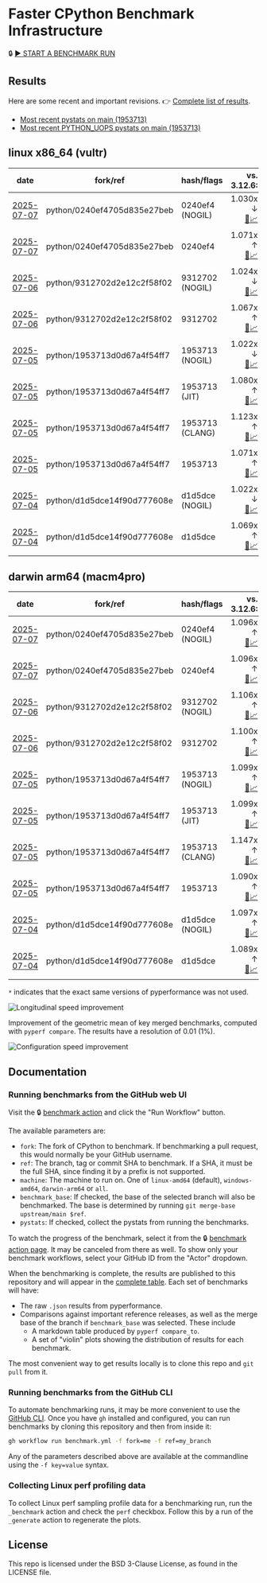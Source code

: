 # Faster CPython Benchmark Infrastructure

🔒 [▶️ START A BENCHMARK RUN](../../actions/workflows/benchmark.yml)

## Results

Here are some recent and important revisions. 👉 [Complete list of results](RESULTS.md).

<!-- START table -->
- [Most recent  pystats on main (1953713)](results/bm-20250705-3.15.0a0-1953713/bm-20250705-vultr-x86_64-python-1953713d0d67a4f54ff7-3.15.0a0-1953713-pystats.md)
- [Most recent PYTHON_UOPS pystats on main (1953713)](results/bm-20250705-3.15.0a0-1953713-PYTHON_UOPS/bm-20250705-vultr-x86_64-python-1953713d0d67a4f54ff7-3.15.0a0-1953713-pystats.md)

## linux x86_64 (vultr)
| date | fork/ref | hash/flags | vs. 3.12.6: | vs. 3.13.0rc2: | vs. base: |
| --- | --- | --- | ---: | ---: | ---: |
| [2025-07-07](results/bm-20250707-3.15.0a0-0240ef4-NOGIL) | python/0240ef4705d835e27beb | 0240ef4 (NOGIL) | 1.030x ↓<br>[📄](results/bm-20250707-3.15.0a0-0240ef4-NOGIL/bm-20250707-vultr-x86_64-python-0240ef4705d835e27beb-3.15.0a0-0240ef4-vs-3.12.6.md)[📈](results/bm-20250707-3.15.0a0-0240ef4-NOGIL/bm-20250707-vultr-x86_64-python-0240ef4705d835e27beb-3.15.0a0-0240ef4-vs-3.12.6.svg) | 1.063x ↓<br>[📄](results/bm-20250707-3.15.0a0-0240ef4-NOGIL/bm-20250707-vultr-x86_64-python-0240ef4705d835e27beb-3.15.0a0-0240ef4-vs-3.13.0rc2.md)[📈](results/bm-20250707-3.15.0a0-0240ef4-NOGIL/bm-20250707-vultr-x86_64-python-0240ef4705d835e27beb-3.15.0a0-0240ef4-vs-3.13.0rc2.svg) | 1.099x ↓<br>[📄](results/bm-20250707-3.15.0a0-0240ef4-NOGIL/bm-20250707-vultr-x86_64-python-0240ef4705d835e27beb-3.15.0a0-0240ef4-vs-base.md)[📈](results/bm-20250707-3.15.0a0-0240ef4-NOGIL/bm-20250707-vultr-x86_64-python-0240ef4705d835e27beb-3.15.0a0-0240ef4-vs-base.svg)[🧠](results/bm-20250707-3.15.0a0-0240ef4-NOGIL/bm-20250707-vultr-x86_64-python-0240ef4705d835e27beb-3.15.0a0-0240ef4-vs-base-mem.svg) |
| [2025-07-07](results/bm-20250707-3.15.0a0-0240ef4) | python/0240ef4705d835e27beb | 0240ef4 | 1.071x ↑<br>[📄](results/bm-20250707-3.15.0a0-0240ef4/bm-20250707-vultr-x86_64-python-0240ef4705d835e27beb-3.15.0a0-0240ef4-vs-3.12.6.md)[📈](results/bm-20250707-3.15.0a0-0240ef4/bm-20250707-vultr-x86_64-python-0240ef4705d835e27beb-3.15.0a0-0240ef4-vs-3.12.6.svg) | 1.035x ↑<br>[📄](results/bm-20250707-3.15.0a0-0240ef4/bm-20250707-vultr-x86_64-python-0240ef4705d835e27beb-3.15.0a0-0240ef4-vs-3.13.0rc2.md)[📈](results/bm-20250707-3.15.0a0-0240ef4/bm-20250707-vultr-x86_64-python-0240ef4705d835e27beb-3.15.0a0-0240ef4-vs-3.13.0rc2.svg) |  |
| [2025-07-06](results/bm-20250706-3.15.0a0-9312702-NOGIL) | python/9312702d2e12c2f58f02 | 9312702 (NOGIL) | 1.024x ↓<br>[📄](results/bm-20250706-3.15.0a0-9312702-NOGIL/bm-20250706-vultr-x86_64-python-9312702d2e12c2f58f02-3.15.0a0-9312702-vs-3.12.6.md)[📈](results/bm-20250706-3.15.0a0-9312702-NOGIL/bm-20250706-vultr-x86_64-python-9312702d2e12c2f58f02-3.15.0a0-9312702-vs-3.12.6.svg) | 1.057x ↓<br>[📄](results/bm-20250706-3.15.0a0-9312702-NOGIL/bm-20250706-vultr-x86_64-python-9312702d2e12c2f58f02-3.15.0a0-9312702-vs-3.13.0rc2.md)[📈](results/bm-20250706-3.15.0a0-9312702-NOGIL/bm-20250706-vultr-x86_64-python-9312702d2e12c2f58f02-3.15.0a0-9312702-vs-3.13.0rc2.svg) | 1.090x ↓<br>[📄](results/bm-20250706-3.15.0a0-9312702-NOGIL/bm-20250706-vultr-x86_64-python-9312702d2e12c2f58f02-3.15.0a0-9312702-vs-base.md)[📈](results/bm-20250706-3.15.0a0-9312702-NOGIL/bm-20250706-vultr-x86_64-python-9312702d2e12c2f58f02-3.15.0a0-9312702-vs-base.svg)[🧠](results/bm-20250706-3.15.0a0-9312702-NOGIL/bm-20250706-vultr-x86_64-python-9312702d2e12c2f58f02-3.15.0a0-9312702-vs-base-mem.svg) |
| [2025-07-06](results/bm-20250706-3.15.0a0-9312702) | python/9312702d2e12c2f58f02 | 9312702 | 1.067x ↑<br>[📄](results/bm-20250706-3.15.0a0-9312702/bm-20250706-vultr-x86_64-python-9312702d2e12c2f58f02-3.15.0a0-9312702-vs-3.12.6.md)[📈](results/bm-20250706-3.15.0a0-9312702/bm-20250706-vultr-x86_64-python-9312702d2e12c2f58f02-3.15.0a0-9312702-vs-3.12.6.svg) | 1.031x ↑<br>[📄](results/bm-20250706-3.15.0a0-9312702/bm-20250706-vultr-x86_64-python-9312702d2e12c2f58f02-3.15.0a0-9312702-vs-3.13.0rc2.md)[📈](results/bm-20250706-3.15.0a0-9312702/bm-20250706-vultr-x86_64-python-9312702d2e12c2f58f02-3.15.0a0-9312702-vs-3.13.0rc2.svg) |  |
| [2025-07-05](results/bm-20250705-3.15.0a0-1953713-NOGIL) | python/1953713d0d67a4f54ff7 | 1953713 (NOGIL) | 1.022x ↓<br>[📄](results/bm-20250705-3.15.0a0-1953713-NOGIL/bm-20250705-vultr-x86_64-python-1953713d0d67a4f54ff7-3.15.0a0-1953713-vs-3.12.6.md)[📈](results/bm-20250705-3.15.0a0-1953713-NOGIL/bm-20250705-vultr-x86_64-python-1953713d0d67a4f54ff7-3.15.0a0-1953713-vs-3.12.6.svg) | 1.055x ↓<br>[📄](results/bm-20250705-3.15.0a0-1953713-NOGIL/bm-20250705-vultr-x86_64-python-1953713d0d67a4f54ff7-3.15.0a0-1953713-vs-3.13.0rc2.md)[📈](results/bm-20250705-3.15.0a0-1953713-NOGIL/bm-20250705-vultr-x86_64-python-1953713d0d67a4f54ff7-3.15.0a0-1953713-vs-3.13.0rc2.svg) | 1.093x ↓<br>[📄](results/bm-20250705-3.15.0a0-1953713-NOGIL/bm-20250705-vultr-x86_64-python-1953713d0d67a4f54ff7-3.15.0a0-1953713-vs-base.md)[📈](results/bm-20250705-3.15.0a0-1953713-NOGIL/bm-20250705-vultr-x86_64-python-1953713d0d67a4f54ff7-3.15.0a0-1953713-vs-base.svg)[🧠](results/bm-20250705-3.15.0a0-1953713-NOGIL/bm-20250705-vultr-x86_64-python-1953713d0d67a4f54ff7-3.15.0a0-1953713-vs-base-mem.svg) |
| [2025-07-05](results/bm-20250705-3.15.0a0-1953713-JIT) | python/1953713d0d67a4f54ff7 | 1953713 (JIT) | 1.080x ↑<br>[📄](results/bm-20250705-3.15.0a0-1953713-JIT/bm-20250705-vultr-x86_64-python-1953713d0d67a4f54ff7-3.15.0a0-1953713-vs-3.12.6.md)[📈](results/bm-20250705-3.15.0a0-1953713-JIT/bm-20250705-vultr-x86_64-python-1953713d0d67a4f54ff7-3.15.0a0-1953713-vs-3.12.6.svg) | 1.044x ↑<br>[📄](results/bm-20250705-3.15.0a0-1953713-JIT/bm-20250705-vultr-x86_64-python-1953713d0d67a4f54ff7-3.15.0a0-1953713-vs-3.13.0rc2.md)[📈](results/bm-20250705-3.15.0a0-1953713-JIT/bm-20250705-vultr-x86_64-python-1953713d0d67a4f54ff7-3.15.0a0-1953713-vs-3.13.0rc2.svg) | 1.007x ↑<br>[📄](results/bm-20250705-3.15.0a0-1953713-JIT/bm-20250705-vultr-x86_64-python-1953713d0d67a4f54ff7-3.15.0a0-1953713-vs-base.md)[📈](results/bm-20250705-3.15.0a0-1953713-JIT/bm-20250705-vultr-x86_64-python-1953713d0d67a4f54ff7-3.15.0a0-1953713-vs-base.svg)[🧠](results/bm-20250705-3.15.0a0-1953713-JIT/bm-20250705-vultr-x86_64-python-1953713d0d67a4f54ff7-3.15.0a0-1953713-vs-base-mem.svg) |
| [2025-07-05](results/bm-20250705-3.15.0a0-1953713-CLANG) | python/1953713d0d67a4f54ff7 | 1953713 (CLANG) | 1.123x ↑<br>[📄](results/bm-20250705-3.15.0a0-1953713-CLANG/bm-20250705-vultr-x86_64-python-1953713d0d67a4f54ff7-3.15.0a0-1953713-vs-3.12.6.md)[📈](results/bm-20250705-3.15.0a0-1953713-CLANG/bm-20250705-vultr-x86_64-python-1953713d0d67a4f54ff7-3.15.0a0-1953713-vs-3.12.6.svg) | 1.086x ↑<br>[📄](results/bm-20250705-3.15.0a0-1953713-CLANG/bm-20250705-vultr-x86_64-python-1953713d0d67a4f54ff7-3.15.0a0-1953713-vs-3.13.0rc2.md)[📈](results/bm-20250705-3.15.0a0-1953713-CLANG/bm-20250705-vultr-x86_64-python-1953713d0d67a4f54ff7-3.15.0a0-1953713-vs-3.13.0rc2.svg) | 1.045x ↑<br>[📄](results/bm-20250705-3.15.0a0-1953713-CLANG/bm-20250705-vultr-x86_64-python-1953713d0d67a4f54ff7-3.15.0a0-1953713-vs-base.md)[📈](results/bm-20250705-3.15.0a0-1953713-CLANG/bm-20250705-vultr-x86_64-python-1953713d0d67a4f54ff7-3.15.0a0-1953713-vs-base.svg)[🧠](results/bm-20250705-3.15.0a0-1953713-CLANG/bm-20250705-vultr-x86_64-python-1953713d0d67a4f54ff7-3.15.0a0-1953713-vs-base-mem.svg) |
| [2025-07-05](results/bm-20250705-3.15.0a0-1953713) | python/1953713d0d67a4f54ff7 | 1953713 | 1.071x ↑<br>[📄](results/bm-20250705-3.15.0a0-1953713/bm-20250705-vultr-x86_64-python-1953713d0d67a4f54ff7-3.15.0a0-1953713-vs-3.12.6.md)[📈](results/bm-20250705-3.15.0a0-1953713/bm-20250705-vultr-x86_64-python-1953713d0d67a4f54ff7-3.15.0a0-1953713-vs-3.12.6.svg) | 1.036x ↑<br>[📄](results/bm-20250705-3.15.0a0-1953713/bm-20250705-vultr-x86_64-python-1953713d0d67a4f54ff7-3.15.0a0-1953713-vs-3.13.0rc2.md)[📈](results/bm-20250705-3.15.0a0-1953713/bm-20250705-vultr-x86_64-python-1953713d0d67a4f54ff7-3.15.0a0-1953713-vs-3.13.0rc2.svg) |  |
| [2025-07-04](results/bm-20250704-3.15.0a0-d1d5dce-NOGIL) | python/d1d5dce14f90d777608e | d1d5dce (NOGIL) | 1.022x ↓<br>[📄](results/bm-20250704-3.15.0a0-d1d5dce-NOGIL/bm-20250704-vultr-x86_64-python-d1d5dce14f90d777608e-3.15.0a0-d1d5dce-vs-3.12.6.md)[📈](results/bm-20250704-3.15.0a0-d1d5dce-NOGIL/bm-20250704-vultr-x86_64-python-d1d5dce14f90d777608e-3.15.0a0-d1d5dce-vs-3.12.6.svg) | 1.054x ↓<br>[📄](results/bm-20250704-3.15.0a0-d1d5dce-NOGIL/bm-20250704-vultr-x86_64-python-d1d5dce14f90d777608e-3.15.0a0-d1d5dce-vs-3.13.0rc2.md)[📈](results/bm-20250704-3.15.0a0-d1d5dce-NOGIL/bm-20250704-vultr-x86_64-python-d1d5dce14f90d777608e-3.15.0a0-d1d5dce-vs-3.13.0rc2.svg) | 1.090x ↓<br>[📄](results/bm-20250704-3.15.0a0-d1d5dce-NOGIL/bm-20250704-vultr-x86_64-python-d1d5dce14f90d777608e-3.15.0a0-d1d5dce-vs-base.md)[📈](results/bm-20250704-3.15.0a0-d1d5dce-NOGIL/bm-20250704-vultr-x86_64-python-d1d5dce14f90d777608e-3.15.0a0-d1d5dce-vs-base.svg)[🧠](results/bm-20250704-3.15.0a0-d1d5dce-NOGIL/bm-20250704-vultr-x86_64-python-d1d5dce14f90d777608e-3.15.0a0-d1d5dce-vs-base-mem.svg) |
| [2025-07-04](results/bm-20250704-3.15.0a0-d1d5dce) | python/d1d5dce14f90d777608e | d1d5dce | 1.069x ↑<br>[📄](results/bm-20250704-3.15.0a0-d1d5dce/bm-20250704-vultr-x86_64-python-d1d5dce14f90d777608e-3.15.0a0-d1d5dce-vs-3.12.6.md)[📈](results/bm-20250704-3.15.0a0-d1d5dce/bm-20250704-vultr-x86_64-python-d1d5dce14f90d777608e-3.15.0a0-d1d5dce-vs-3.12.6.svg) | 1.033x ↑<br>[📄](results/bm-20250704-3.15.0a0-d1d5dce/bm-20250704-vultr-x86_64-python-d1d5dce14f90d777608e-3.15.0a0-d1d5dce-vs-3.13.0rc2.md)[📈](results/bm-20250704-3.15.0a0-d1d5dce/bm-20250704-vultr-x86_64-python-d1d5dce14f90d777608e-3.15.0a0-d1d5dce-vs-3.13.0rc2.svg) |  |

## darwin arm64 (macm4pro)
| date | fork/ref | hash/flags | vs. 3.12.6: | vs. 3.13.0rc2: | vs. base: |
| --- | --- | --- | ---: | ---: | ---: |
| [2025-07-07](results/bm-20250707-3.15.0a0-0240ef4-NOGIL) | python/0240ef4705d835e27beb | 0240ef4 (NOGIL) | 1.096x ↑<br>[📄](results/bm-20250707-3.15.0a0-0240ef4-NOGIL/bm-20250707-macm4pro-arm64-python-0240ef4705d835e27beb-3.15.0a0-0240ef4-vs-3.12.6.md)[📈](results/bm-20250707-3.15.0a0-0240ef4-NOGIL/bm-20250707-macm4pro-arm64-python-0240ef4705d835e27beb-3.15.0a0-0240ef4-vs-3.12.6.svg) | 1.017x ↑<br>[📄](results/bm-20250707-3.15.0a0-0240ef4-NOGIL/bm-20250707-macm4pro-arm64-python-0240ef4705d835e27beb-3.15.0a0-0240ef4-vs-3.13.0rc2.md)[📈](results/bm-20250707-3.15.0a0-0240ef4-NOGIL/bm-20250707-macm4pro-arm64-python-0240ef4705d835e27beb-3.15.0a0-0240ef4-vs-3.13.0rc2.svg) | 1.001x ↓<br>[📄](results/bm-20250707-3.15.0a0-0240ef4-NOGIL/bm-20250707-macm4pro-arm64-python-0240ef4705d835e27beb-3.15.0a0-0240ef4-vs-base.md)[📈](results/bm-20250707-3.15.0a0-0240ef4-NOGIL/bm-20250707-macm4pro-arm64-python-0240ef4705d835e27beb-3.15.0a0-0240ef4-vs-base.svg)[🧠](results/bm-20250707-3.15.0a0-0240ef4-NOGIL/bm-20250707-macm4pro-arm64-python-0240ef4705d835e27beb-3.15.0a0-0240ef4-vs-base-mem.svg) |
| [2025-07-07](results/bm-20250707-3.15.0a0-0240ef4) | python/0240ef4705d835e27beb | 0240ef4 | 1.096x ↑<br>[📄](results/bm-20250707-3.15.0a0-0240ef4/bm-20250707-macm4pro-arm64-python-0240ef4705d835e27beb-3.15.0a0-0240ef4-vs-3.12.6.md)[📈](results/bm-20250707-3.15.0a0-0240ef4/bm-20250707-macm4pro-arm64-python-0240ef4705d835e27beb-3.15.0a0-0240ef4-vs-3.12.6.svg) | 1.016x ↑<br>[📄](results/bm-20250707-3.15.0a0-0240ef4/bm-20250707-macm4pro-arm64-python-0240ef4705d835e27beb-3.15.0a0-0240ef4-vs-3.13.0rc2.md)[📈](results/bm-20250707-3.15.0a0-0240ef4/bm-20250707-macm4pro-arm64-python-0240ef4705d835e27beb-3.15.0a0-0240ef4-vs-3.13.0rc2.svg) |  |
| [2025-07-06](results/bm-20250706-3.15.0a0-9312702-NOGIL) | python/9312702d2e12c2f58f02 | 9312702 (NOGIL) | 1.106x ↑<br>[📄](results/bm-20250706-3.15.0a0-9312702-NOGIL/bm-20250706-macm4pro-arm64-python-9312702d2e12c2f58f02-3.15.0a0-9312702-vs-3.12.6.md)[📈](results/bm-20250706-3.15.0a0-9312702-NOGIL/bm-20250706-macm4pro-arm64-python-9312702d2e12c2f58f02-3.15.0a0-9312702-vs-3.12.6.svg) | 1.026x ↑<br>[📄](results/bm-20250706-3.15.0a0-9312702-NOGIL/bm-20250706-macm4pro-arm64-python-9312702d2e12c2f58f02-3.15.0a0-9312702-vs-3.13.0rc2.md)[📈](results/bm-20250706-3.15.0a0-9312702-NOGIL/bm-20250706-macm4pro-arm64-python-9312702d2e12c2f58f02-3.15.0a0-9312702-vs-3.13.0rc2.svg) | 1.004x ↑<br>[📄](results/bm-20250706-3.15.0a0-9312702-NOGIL/bm-20250706-macm4pro-arm64-python-9312702d2e12c2f58f02-3.15.0a0-9312702-vs-base.md)[📈](results/bm-20250706-3.15.0a0-9312702-NOGIL/bm-20250706-macm4pro-arm64-python-9312702d2e12c2f58f02-3.15.0a0-9312702-vs-base.svg)[🧠](results/bm-20250706-3.15.0a0-9312702-NOGIL/bm-20250706-macm4pro-arm64-python-9312702d2e12c2f58f02-3.15.0a0-9312702-vs-base-mem.svg) |
| [2025-07-06](results/bm-20250706-3.15.0a0-9312702) | python/9312702d2e12c2f58f02 | 9312702 | 1.100x ↑<br>[📄](results/bm-20250706-3.15.0a0-9312702/bm-20250706-macm4pro-arm64-python-9312702d2e12c2f58f02-3.15.0a0-9312702-vs-3.12.6.md)[📈](results/bm-20250706-3.15.0a0-9312702/bm-20250706-macm4pro-arm64-python-9312702d2e12c2f58f02-3.15.0a0-9312702-vs-3.12.6.svg) | 1.020x ↑<br>[📄](results/bm-20250706-3.15.0a0-9312702/bm-20250706-macm4pro-arm64-python-9312702d2e12c2f58f02-3.15.0a0-9312702-vs-3.13.0rc2.md)[📈](results/bm-20250706-3.15.0a0-9312702/bm-20250706-macm4pro-arm64-python-9312702d2e12c2f58f02-3.15.0a0-9312702-vs-3.13.0rc2.svg) |  |
| [2025-07-05](results/bm-20250705-3.15.0a0-1953713-NOGIL) | python/1953713d0d67a4f54ff7 | 1953713 (NOGIL) | 1.099x ↑<br>[📄](results/bm-20250705-3.15.0a0-1953713-NOGIL/bm-20250705-macm4pro-arm64-python-1953713d0d67a4f54ff7-3.15.0a0-1953713-vs-3.12.6.md)[📈](results/bm-20250705-3.15.0a0-1953713-NOGIL/bm-20250705-macm4pro-arm64-python-1953713d0d67a4f54ff7-3.15.0a0-1953713-vs-3.12.6.svg) | 1.019x ↑<br>[📄](results/bm-20250705-3.15.0a0-1953713-NOGIL/bm-20250705-macm4pro-arm64-python-1953713d0d67a4f54ff7-3.15.0a0-1953713-vs-3.13.0rc2.md)[📈](results/bm-20250705-3.15.0a0-1953713-NOGIL/bm-20250705-macm4pro-arm64-python-1953713d0d67a4f54ff7-3.15.0a0-1953713-vs-3.13.0rc2.svg) | 1.008x ↑<br>[📄](results/bm-20250705-3.15.0a0-1953713-NOGIL/bm-20250705-macm4pro-arm64-python-1953713d0d67a4f54ff7-3.15.0a0-1953713-vs-base.md)[📈](results/bm-20250705-3.15.0a0-1953713-NOGIL/bm-20250705-macm4pro-arm64-python-1953713d0d67a4f54ff7-3.15.0a0-1953713-vs-base.svg)[🧠](results/bm-20250705-3.15.0a0-1953713-NOGIL/bm-20250705-macm4pro-arm64-python-1953713d0d67a4f54ff7-3.15.0a0-1953713-vs-base-mem.svg) |
| [2025-07-05](results/bm-20250705-3.15.0a0-1953713-JIT) | python/1953713d0d67a4f54ff7 | 1953713 (JIT) | 1.099x ↑<br>[📄](results/bm-20250705-3.15.0a0-1953713-JIT/bm-20250705-macm4pro-arm64-python-1953713d0d67a4f54ff7-3.15.0a0-1953713-vs-3.12.6.md)[📈](results/bm-20250705-3.15.0a0-1953713-JIT/bm-20250705-macm4pro-arm64-python-1953713d0d67a4f54ff7-3.15.0a0-1953713-vs-3.12.6.svg) | 1.020x ↑<br>[📄](results/bm-20250705-3.15.0a0-1953713-JIT/bm-20250705-macm4pro-arm64-python-1953713d0d67a4f54ff7-3.15.0a0-1953713-vs-3.13.0rc2.md)[📈](results/bm-20250705-3.15.0a0-1953713-JIT/bm-20250705-macm4pro-arm64-python-1953713d0d67a4f54ff7-3.15.0a0-1953713-vs-3.13.0rc2.svg) | 1.009x ↑<br>[📄](results/bm-20250705-3.15.0a0-1953713-JIT/bm-20250705-macm4pro-arm64-python-1953713d0d67a4f54ff7-3.15.0a0-1953713-vs-base.md)[📈](results/bm-20250705-3.15.0a0-1953713-JIT/bm-20250705-macm4pro-arm64-python-1953713d0d67a4f54ff7-3.15.0a0-1953713-vs-base.svg)[🧠](results/bm-20250705-3.15.0a0-1953713-JIT/bm-20250705-macm4pro-arm64-python-1953713d0d67a4f54ff7-3.15.0a0-1953713-vs-base-mem.svg) |
| [2025-07-05](results/bm-20250705-3.15.0a0-1953713-CLANG) | python/1953713d0d67a4f54ff7 | 1953713 (CLANG) | 1.147x ↑<br>[📄](results/bm-20250705-3.15.0a0-1953713-CLANG/bm-20250705-macm4pro-arm64-python-1953713d0d67a4f54ff7-3.15.0a0-1953713-vs-3.12.6.md)[📈](results/bm-20250705-3.15.0a0-1953713-CLANG/bm-20250705-macm4pro-arm64-python-1953713d0d67a4f54ff7-3.15.0a0-1953713-vs-3.12.6.svg) | 1.063x ↑<br>[📄](results/bm-20250705-3.15.0a0-1953713-CLANG/bm-20250705-macm4pro-arm64-python-1953713d0d67a4f54ff7-3.15.0a0-1953713-vs-3.13.0rc2.md)[📈](results/bm-20250705-3.15.0a0-1953713-CLANG/bm-20250705-macm4pro-arm64-python-1953713d0d67a4f54ff7-3.15.0a0-1953713-vs-3.13.0rc2.svg) | 1.055x ↑<br>[📄](results/bm-20250705-3.15.0a0-1953713-CLANG/bm-20250705-macm4pro-arm64-python-1953713d0d67a4f54ff7-3.15.0a0-1953713-vs-base.md)[📈](results/bm-20250705-3.15.0a0-1953713-CLANG/bm-20250705-macm4pro-arm64-python-1953713d0d67a4f54ff7-3.15.0a0-1953713-vs-base.svg)[🧠](results/bm-20250705-3.15.0a0-1953713-CLANG/bm-20250705-macm4pro-arm64-python-1953713d0d67a4f54ff7-3.15.0a0-1953713-vs-base-mem.svg) |
| [2025-07-05](results/bm-20250705-3.15.0a0-1953713) | python/1953713d0d67a4f54ff7 | 1953713 | 1.090x ↑<br>[📄](results/bm-20250705-3.15.0a0-1953713/bm-20250705-macm4pro-arm64-python-1953713d0d67a4f54ff7-3.15.0a0-1953713-vs-3.12.6.md)[📈](results/bm-20250705-3.15.0a0-1953713/bm-20250705-macm4pro-arm64-python-1953713d0d67a4f54ff7-3.15.0a0-1953713-vs-3.12.6.svg) | 1.011x ↑<br>[📄](results/bm-20250705-3.15.0a0-1953713/bm-20250705-macm4pro-arm64-python-1953713d0d67a4f54ff7-3.15.0a0-1953713-vs-3.13.0rc2.md)[📈](results/bm-20250705-3.15.0a0-1953713/bm-20250705-macm4pro-arm64-python-1953713d0d67a4f54ff7-3.15.0a0-1953713-vs-3.13.0rc2.svg) |  |
| [2025-07-04](results/bm-20250704-3.15.0a0-d1d5dce-NOGIL) | python/d1d5dce14f90d777608e | d1d5dce (NOGIL) | 1.097x ↑<br>[📄](results/bm-20250704-3.15.0a0-d1d5dce-NOGIL/bm-20250704-macm4pro-arm64-python-d1d5dce14f90d777608e-3.15.0a0-d1d5dce-vs-3.12.6.md)[📈](results/bm-20250704-3.15.0a0-d1d5dce-NOGIL/bm-20250704-macm4pro-arm64-python-d1d5dce14f90d777608e-3.15.0a0-d1d5dce-vs-3.12.6.svg) | 1.018x ↑<br>[📄](results/bm-20250704-3.15.0a0-d1d5dce-NOGIL/bm-20250704-macm4pro-arm64-python-d1d5dce14f90d777608e-3.15.0a0-d1d5dce-vs-3.13.0rc2.md)[📈](results/bm-20250704-3.15.0a0-d1d5dce-NOGIL/bm-20250704-macm4pro-arm64-python-d1d5dce14f90d777608e-3.15.0a0-d1d5dce-vs-3.13.0rc2.svg) | 1.006x ↑<br>[📄](results/bm-20250704-3.15.0a0-d1d5dce-NOGIL/bm-20250704-macm4pro-arm64-python-d1d5dce14f90d777608e-3.15.0a0-d1d5dce-vs-base.md)[📈](results/bm-20250704-3.15.0a0-d1d5dce-NOGIL/bm-20250704-macm4pro-arm64-python-d1d5dce14f90d777608e-3.15.0a0-d1d5dce-vs-base.svg)[🧠](results/bm-20250704-3.15.0a0-d1d5dce-NOGIL/bm-20250704-macm4pro-arm64-python-d1d5dce14f90d777608e-3.15.0a0-d1d5dce-vs-base-mem.svg) |
| [2025-07-04](results/bm-20250704-3.15.0a0-d1d5dce) | python/d1d5dce14f90d777608e | d1d5dce | 1.089x ↑<br>[📄](results/bm-20250704-3.15.0a0-d1d5dce/bm-20250704-macm4pro-arm64-python-d1d5dce14f90d777608e-3.15.0a0-d1d5dce-vs-3.12.6.md)[📈](results/bm-20250704-3.15.0a0-d1d5dce/bm-20250704-macm4pro-arm64-python-d1d5dce14f90d777608e-3.15.0a0-d1d5dce-vs-3.12.6.svg) | 1.011x ↑<br>[📄](results/bm-20250704-3.15.0a0-d1d5dce/bm-20250704-macm4pro-arm64-python-d1d5dce14f90d777608e-3.15.0a0-d1d5dce-vs-3.13.0rc2.md)[📈](results/bm-20250704-3.15.0a0-d1d5dce/bm-20250704-macm4pro-arm64-python-d1d5dce14f90d777608e-3.15.0a0-d1d5dce-vs-3.13.0rc2.svg) |  |


<!-- END table -->

`*` indicates that the exact same versions of pyperformance was not used.

![Longitudinal speed improvement](/longitudinal.svg)

Improvement of the geometric mean of key merged benchmarks, computed with `pyperf compare`.
The results have a resolution of 0.01 (1%).

![Configuration speed improvement](/configs.svg)

## Documentation

### Running benchmarks from the GitHub web UI

Visit the 🔒 [benchmark action](../../actions/workflows/benchmark.yml) and click the "Run Workflow" button.

The available parameters are:

- `fork`: The fork of CPython to benchmark.
  If benchmarking a pull request, this would normally be your GitHub username.
- `ref`: The branch, tag or commit SHA to benchmark.
  If a SHA, it must be the full SHA, since finding it by a prefix is not supported.
- `machine`: The machine to run on.
  One of `linux-amd64` (default), `windows-amd64`, `darwin-arm64` or `all`.
- `benchmark_base`: If checked, the base of the selected branch will also be benchmarked.
  The base is determined by running `git merge-base upstream/main $ref`.
- `pystats`: If checked, collect the pystats from running the benchmarks.

To watch the progress of the benchmark, select it from the 🔒 [benchmark action page](../../actions/workflows/benchmark.yml).
It may be canceled from there as well.
To show only your benchmark workflows, select your GitHub ID from the "Actor" dropdown.

When the benchmarking is complete, the results are published to this repository and will appear in the [complete table](RESULTS.md).
Each set of benchmarks will have:

- The raw `.json` results from pyperformance.
- Comparisons against important reference releases, as well as the merge base of the branch if `benchmark_base` was selected. These include
  - A markdown table produced by `pyperf compare_to`.
  - A set of "violin" plots showing the distribution of results for each benchmark.

The most convenient way to get results locally is to clone this repo and `git pull` from it.

### Running benchmarks from the GitHub CLI

To automate benchmarking runs, it may be more convenient to use the [GitHub CLI](https://cli.github.com/).
Once you have `gh` installed and configured, you can run benchmarks by cloning this repository and then from inside it:

```bash session
gh workflow run benchmark.yml -f fork=me -f ref=my_branch
```

Any of the parameters described above are available at the commandline using the `-f key=value` syntax.

### Collecting Linux perf profiling data

To collect Linux perf sampling profile data for a benchmarking run, run the `_benchmark` action and check the `perf` checkbox.
Follow this by a run of the `_generate` action to regenerate the plots.

## License

This repo is licensed under the BSD 3-Clause License, as found in the LICENSE file.
